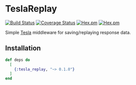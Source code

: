 # TeslaReplay

[![Build Status](https://travis-ci.org/l1h3r/tesla_replay.svg?branch=master)](https://travis-ci.org/l1h3r/tesla_replay)
[![Coverage Status](https://coveralls.io/repos/github/l1h3r/tesla_replay/badge.svg?branch=master)](https://coveralls.io/github/l1h3r/tesla_replay?branch=master)
[![Hex.pm](https://img.shields.io/hexpm/v/tesla_replay.svg?style=flat-square)](https://hex.pm/packages/tesla_replay)
[![Hex.pm](https://img.shields.io/hexpm/dt/tesla_replay.svg?style=flat-square)](https://hex.pm/packages/tesla_replay)

Simple [Tesla](https://github.com/teamon/tesla) middleware for saving/replaying response data.

## Installation

```elixir
def deps do
  [
    {:tesla_replay, "~> 0.1.0"}
  ]
end
```
